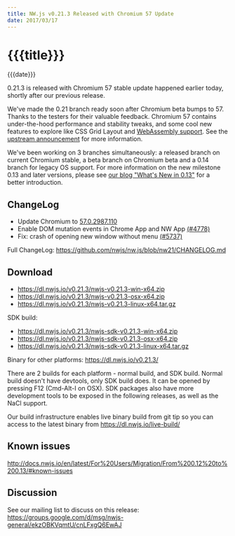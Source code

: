 ```yaml
---
title: NW.js v0.21.3 Released with Chromium 57 Update
date: 2017/03/17
---
```

# {{{title}}}
{{{date}}}

0.21.3 is released with Chromium 57 stable update happened earlier today, shortly after our previous release.

We've made the 0.21 branch ready soon after Chromium beta bumps to 57. Thanks to the testers for their valuable feedback.
Chromium 57 contains under-the-hood performance and stability tweaks, and some cool new features to explore like CSS Grid Layout and [WebAssembly support](https://www.chromestatus.com/feature/5453022515691520). See the [upstream announcement](https://blog.chromium.org/2017/02/chrome-57-beta-css-grid-layout-improved.html) for more information.

We've been working on 3 branches simultaneously: a released branch on current Chromium stable, a beta branch on Chromium beta and a 0.14 branch for legacy OS support. For more information on the new milestone 0.13 and later versions, please see [our blog "What's New in 0.13"](/blog/whats-new-in-0.13) for a better introduction.

## ChangeLog
- Update Chromium to [57.0.2987.110](https://chromereleases.googleblog.com/2017/03/stable-channel-update-for-desktop_16.html)
- Enable DOM mutation events in Chrome App and NW App [(#4778)](https://github.com/nwjs/nw.js/issues/4778)
- Fix: crash of opening new window without menu [(#5737)](https://github.com/nwjs/nw.js/issues/5737)

Full ChangeLog: https://github.com/nwjs/nw.js/blob/nw21/CHANGELOG.md

## Download 

* https://dl.nwjs.io/v0.21.3/nwjs-v0.21.3-win-x64.zip 
* https://dl.nwjs.io/v0.21.3/nwjs-v0.21.3-osx-x64.zip 
* https://dl.nwjs.io/v0.21.3/nwjs-v0.21.3-linux-x64.tar.gz 

SDK build: 
* https://dl.nwjs.io/v0.21.3/nwjs-sdk-v0.21.3-win-x64.zip 
* https://dl.nwjs.io/v0.21.3/nwjs-sdk-v0.21.3-osx-x64.zip 
* https://dl.nwjs.io/v0.21.3/nwjs-sdk-v0.21.3-linux-x64.tar.gz 

Binary for other platforms: https://dl.nwjs.io/v0.21.3/ 

There are 2 builds for each platform - normal build, and SDK build. Normal build doesn't have devtools, only SDK build does. lt can be opened by pressing F12 (Cmd-Alt-I on OSX). SDK packages also have more development tools to be exposed in the following releases, as well as the NaCl support.

Our build infrastructure enables live binary build from git tip so you can access to the latest binary from https://dl.nwjs.io/live-build/ 

## Known issues 
 
http://docs.nwjs.io/en/latest/For%20Users/Migration/From%200.12%20to%200.13/#known-issues

## Discussion

See our mailing list to discuss on this release: https://groups.google.com/d/msg/nwjs-general/ekzOBKVqmtU/cnLFxgQ6EwAJ
